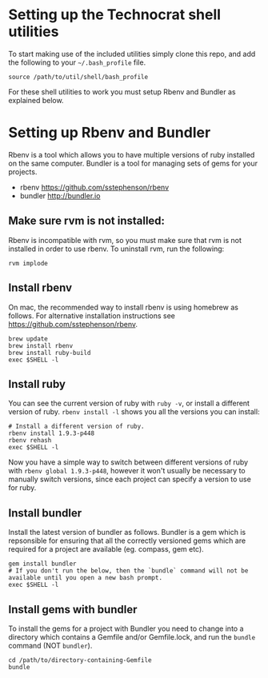 Setting up the Technocrat shell utilities
=========================================
To start making use of the included utilities simply clone this repo, and add the following to your `~/.bash_profile` file.
```
source /path/to/util/shell/bash_profile
```
For these shell utilities to work you must setup Rbenv and Bundler as explained below.

Setting up Rbenv and Bundler
============================
Rbenv is a tool which allows you to have multiple versions of ruby installed on the same computer. Bundler is a tool for managing sets of gems for your projects.
 - rbenv https://github.com/sstephenson/rbenv
 - bundler http://bundler.io

Make sure rvm is not installed:
-------------------------------
Rbenv is incompatible with rvm, so you must make sure that rvm is not installed in order to use rbenv. To uninstall rvm, run the following:
```
rvm implode
```

Install rbenv
-------------
On mac, the recommended way to install rbenv is using homebrew as follows. For alternative installation instructions see https://github.com/sstephenson/rbenv.
```
brew update
brew install rbenv
brew install ruby-build
exec $SHELL -l
```

Install ruby
------------
You can see the current version of ruby with `ruby -v`, or install a different version of ruby. `rbenv install -l` shows you all the versions you can install:
```
# Install a different version of ruby.
rbenv install 1.9.3-p448
rbenv rehash
exec $SHELL -l
```

Now you have a simple way to switch between different versions of ruby with `rbenv global 1.9.3-p448`, however it won't usually be necessary to manually switch versions, since each project can specify a version to use for ruby.

Install bundler
---------------
Install the latest version of bundler as follows. Bundler is a gem which is repsonsible for ensuring that all the correctly versioned gems which are required for a project are available (eg. compass, gem etc).
```
gem install bundler
# If you don't run the below, then the `bundle` command will not be available until you open a new bash prompt.
exec $SHELL -l
```

Install gems with bundler
-------------------------
To install the gems for a project with Bundler you need to change into a directory which contains a Gemfile and/or Gemfile.lock, and run the `bundle` command (NOT `bundler`).
```
cd /path/to/directory-containing-Gemfile
bundle
```
